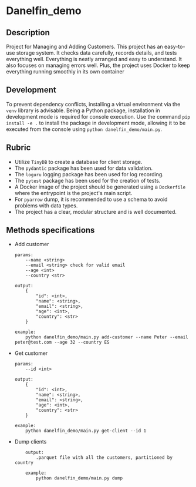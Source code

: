 # Danelfin_demo

## Description
Project for Managing and Adding Customers. This project has an easy-to-use storage system. It checks data carefully, records details, and tests everything well. Everything is neatly arranged and easy to understand. It also focuses on managing errors well. Plus, the project uses Docker to keep everything running smoothly in its own container

## Development
To prevent dependency conflicts, installing a virtual environment via the `venv` library is advisable. Being a Python package, installation in development mode is required for console execution. Use the command `pip install -e .` to install the package in development mode, allowing it to be executed from the console using `python danelfin_demo/main.py`.

## Rubric
- Utilize `TinyDB` to create a database for client storage.
- The `pydantic` package has been used for data validation.
- The `loguru` logging package has been used for log recording.
- The `pytest` package has been used for the creation of tests.
- A Docker image of the project should be generated using a `Dockerfile` where the entrypoint is the project's main script.
- For `pyarrow` dump, it is recommended to use a schema to avoid problems with data types.
- The project has a clear, modular structure and is well documented.


## Methods specifications
- Add customer
    ```
    params:
        --name <string>
        --email <string> check for valid email
        --age <int>
        --country <str>

    output:
        {
            "id": <int>,
            "name": <string>,
            "email": <string>,
            "age": <int>,
            "country": <str>
        }
    
    example:
        python danelfin_demo/main.py add-customer --name Peter --email peter@test.com --age 32 --country ES

    ```
- Get customer
    ```
    params:
        --id <int>

    output:
        {
            "id": <int>,
            "name": <string>,
            "email": <string>,
            "age": <int>,
            "country": <str>
        }
    
    example:
        python danelfin_demo/main.py get-client --id 1
    ```

- Dump clients
    ```
        output:
            .parquet file with all the customers, partitioned by country
        
        example:
            python danelfin_demo/main.py dump
    ```
